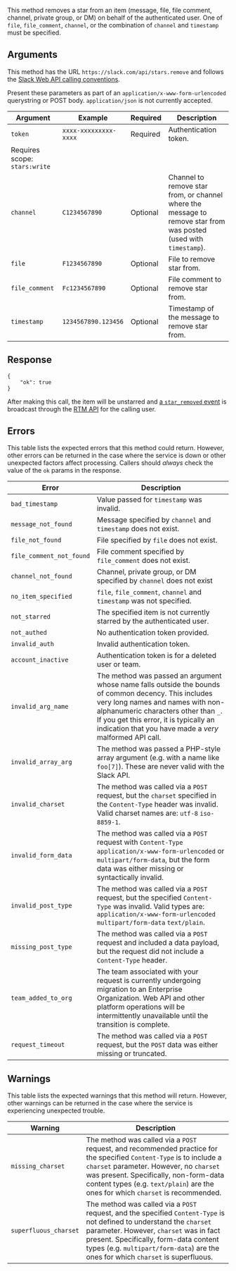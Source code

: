 This method removes a star from an item (message, file, file comment, channel, private group, or DM) on behalf of the authenticated user. One of `file`, `file_comment`, `channel`, or the combination of `channel` and `timestamp` must be specified.

## Arguments

This method has the URL `https://slack.com/api/stars.remove` and follows the [Slack Web API calling conventions](/web#basics). <aside class="small">Present these parameters as part of an <code>application/x-www-form-urlencoded</code> querystring or POST body. <code>application/json</code> is not currently accepted.</aside>

| Argument | Example | Required | Description |
| --- | --- | --- | --- |
| `token` | `xxxx-xxxxxxxxx-xxxx` | Required | Authentication token.  
Requires scope: `stars:write` |
| `channel` | `C1234567890` | Optional | Channel to remove star from, or channel where the message to remove star from was posted (used with `timestamp`). |
| `file` | `F1234567890` | Optional | File to remove star from. |
| `file_comment` | `Fc1234567890` | Optional | File comment to remove star from. |
| `timestamp` | `1234567890.123456` | Optional | Timestamp of the message to remove star from. |

## Response

```
{
    "ok": true
}
```

After making this call, the item will be unstarred and [a `star_removed` event](/events/star_removed) is broadcast through the [RTM API](/rtm) for the calling user.

## Errors

This table lists the expected errors that this method could return. However, other errors can be returned in the case where the service is down or other unexpected factors affect processing. Callers should _always_ check the value of the `ok` params in the response.

| Error | Description |
| --- | --- |
| `bad_timestamp` | Value passed for `timestamp` was invalid. |
| `message_not_found` | Message specified by `channel` and `timestamp` does not exist. |
| `file_not_found` | File specified by `file` does not exist. |
| `file_comment_not_found` | File comment specified by `file_comment` does not exist. |
| `channel_not_found` | Channel, private group, or DM specified by `channel` does not exist |
| `no_item_specified` | `file`, `file_comment`, `channel` and `timestamp` was not specified. |
| `not_starred` | The specified item is not currently starred by the authenticated user. |
| `not_authed` | No authentication token provided. |
| `invalid_auth` | Invalid authentication token. |
| `account_inactive` | Authentication token is for a deleted user or team. |
| `invalid_arg_name` | The method was passed an argument whose name falls outside the bounds of common decency. This includes very long names and names with non-alphanumeric characters other than `_`. If you get this error, it is typically an indication that you have made a _very_ malformed API call. |
| `invalid_array_arg` | The method was passed a PHP-style array argument (e.g. with a name like `foo[7]`). These are never valid with the Slack API. |
| `invalid_charset` | The method was called via a `POST` request, but the `charset` specified in the `Content-Type` header was invalid. Valid charset names are: `utf-8` `iso-8859-1`. |
| `invalid_form_data` | The method was called via a `POST` request with `Content-Type` `application/x-www-form-urlencoded` or `multipart/form-data`, but the form data was either missing or syntactically invalid. |
| `invalid_post_type` | The method was called via a `POST` request, but the specified `Content-Type` was invalid. Valid types are: `application/x-www-form-urlencoded` `multipart/form-data` `text/plain`. |
| `missing_post_type` | The method was called via a `POST` request and included a data payload, but the request did not include a `Content-Type` header. |
| `team_added_to_org` | The team associated with your request is currently undergoing migration to an Enterprise Organization. Web API and other platform operations will be intermittently unavailable until the transition is complete. |
| `request_timeout` | The method was called via a `POST` request, but the `POST` data was either missing or truncated. |

## Warnings

This table lists the expected warnings that this method will return. However, other warnings can be returned in the case where the service is experiencing unexpected trouble.

| Warning | Description |
| --- | --- |
| `missing_charset` | The method was called via a `POST` request, and recommended practice for the specified `Content-Type` is to include a `charset` parameter. However, no `charset` was present. Specifically, non-form-data content types (e.g. `text/plain`) are the ones for which `charset` is recommended. |
| `superfluous_charset` | The method was called via a `POST` request, and the specified `Content-Type` is not defined to understand the `charset` parameter. However, `charset` was in fact present. Specifically, form-data content types (e.g. `multipart/form-data`) are the ones for which `charset` is superfluous. |


